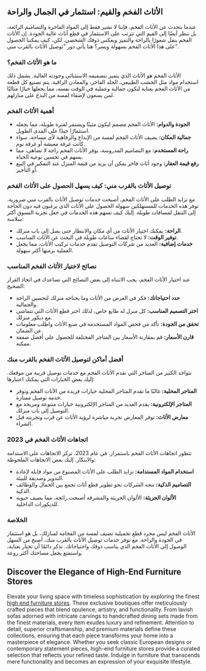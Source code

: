 <h2>الأثاث الفخم والقيم: استثمار في الجمال والراحة</h2>
عندما نتحدث عن الأثاث الفخم، فإننا لا نشير فقط إلى المواد الفاخرة والتصاميم الرائعة، بل ننظر أيضًا إلى القيم التي تترتب على الاستثمار في قطع أثاث عالية الجودة. إن الأثاث الفخم ينقل شعورًا بالراحة والتميز ويعكس ذوقك الشخصي. لكن، كيف يمكننا الحصول على هذا الأثاث الفخم بسهولة ويسر؟ هنا يأتي دور "توصيل الأثاث بالقرب مني".
<h3>ما هو الأثاث الفخم؟</h3>
الأثاث الفخم هو الأثاث الذي يتميز بتصميمه الاستثنائي وجودته العالية. يشمل ذلك استخدام مواد مثل الخشب الطبيعي، الجلد الفاخر، والمعادن الراقية. يتم تصنيع كل قطعة من الأثاث الفخم بعناية لتكون جمالية وعملية في الوقت نفسه، مما يجعلها خيارًا مثاليًا لمن يسعون لإضفاء لمسة من البذخ على منازلهم.
<h3>أهمية الأثاث الفخم</h3>
<ul>
 	<li><strong>الجودة والدوام:</strong> الأثاث الفخم مصمم ليكون متينًا ويستمر لفترة طويلة، مما يجعله استثمارًا جيدًا على المدى الطويل.</li>
 	<li><strong>جمالية المكان:</strong> يضيف الأثاث الفخم لمسة من الإبداع والرفاهية لأي مساحة، سواء كانت غرفة معيشة أو غرفة نوم.</li>
 	<li><strong>راحة المستخدم:</strong> مع التصاميم المدروسة، يوفر الأثاث الفخم راحة لا تضاهى، مما يسهم في تحسين نوعية الحياة.</li>
 	<li><strong>رفع قيمة العقار:</strong> وجود أثاث فاخر يمكن أن يزيد من قيمة المنزل عند التفكير في البيع أو التأجير.</li>
</ul>
<h3>توصيل الأثاث بالقرب مني: كيف يسهل الحصول على الأثاث الفخم</h3>
مع تزايد الطلب على الأثاث الفخم، أصبحت خدمات توصيل الأثاث بالقرب مني ضرورية. توفر هذه الخدمات للمستهلكين سهولة الحصول على الأثاث الذي يرغبون فيه دون الحاجة إلى التنقل لمسافات طويلة. إليك كيف تسهم هذه الخدمات في جعل تجربة التسوق أكثر سلاسة:
<ul>
 	<li><strong>الراحة:</strong> يمكنك اختيار الأثاث من أي مكان والانتظار حتى يصل إلى باب منزلك.</li>
 	<li><strong>توفير الوقت:</strong> لا تحتاج لقضاء ساعات طويلة في البحث عن الأثاث المناسب.</li>
 	<li><strong>خدمات إضافية:</strong> العديد من شركات التوصيل تقدم خدمات تركيب الأثاث، مما يجعل العملية برمتها أكثر سهولة.</li>
</ul>
<h3>نصائح لاختيار الأثاث الفخم المناسب</h3>
عند اختيار الأثاث الفخم، يجب الانتباه إلى بعض النصائح التي تساعدك في اتخاذ القرار الصحيح:
<ul>
 	<li><strong>حدد احتياجاتك:</strong> فكر في الغرض من الأثاث وما يحتاجه منزلك لتحسين الراحة والجمالية.</li>
 	<li><strong>اختر التصميم المناسب:</strong> كل منزل له طابع خاص، لذلك اختر قطع الأثاث التي تتماشى مع ديكور منزلك.</li>
 	<li><strong>تحقق من الجودة:</strong> تأكد من فحص المواد المستخدمة في صنع الأثاث واطلب معلومات عن الضمان.</li>
 	<li><strong>قارن الأسعار:</strong> قم بمقارنة الأسعار بين المتاجر المختلفة للحصول على أفضل صفقة ممكنة.</li>
</ul>
<h3>أفضل أماكن لتوصيل الأثاث الفخم بالقرب منك</h3>
تتواجد الكثير من المتاجر التي تقدم الأثاث الفخم مع خدمات توصيل قريبة من موقعك. إليك بعض الخيارات التي يمكنك اعتبارها:
<ul>
 	<li><strong>المتاجر المحلية:</strong> غالبًا ما تقدم المتاجر المحلية خيارات فريدة من الأثاث الفخم وتوفر خدمة توصيل ممتازة.</li>
 	<li><strong>المتاجر الإلكترونية:</strong> يقدم العديد من المتاجر الإلكترونية خيارات متنوعة ومريحة مع التوصيل إلى باب منزلك.</li>
 	<li><strong>معارض الأثاث:</strong> توفر المعارض تجربة مباشرة لرؤية الأثاث عن قرب وتجربته قبل الشراء.</li>
</ul>
<h3>اتجاهات الأثاث الفخم في 2023</h3>
تتطور اتجاهات الأثاث الفخم باستمرار. في عام 2023، تركز الاتجاهات على الاستدامة والابتكار. إليك بعض الاتجاهات الملحوظة:
<ul>
 	<li><strong>استخدام المواد المستدامة:</strong> تزايد الطلب على الأثاث المصنوع من مواد قابلة لإعادة التدوير وصديقة للبيئة.</li>
 	<li><strong>التصاميم الذكية:</strong> تتجه الشركات نحو تطوير قطع أثاث تجمع بين الجمال والوظائف الذكية.</li>
 	<li><strong>الألوان الجريئة:</strong> الألوان الجريئة والمشرقة أصبحت رائجة، مما يضيف حيوية للديكورات الداخلية.</li>
</ul>
<h3>الخلاصة</h3>
الأثاث الفخم ليس مجرد قطع تجميلية تضيف لمسة من الفخامة لمنازلك، بل هو استثمار في الجودة والراحة. مع توفر خدمات توصيل الأثاث بالقرب منك، أصبح من السهل الوصول إلى الأثاث الفخم الذي يناسب ذوقك واحتياجاتك. تذكر دائمًا أن تختار بعناية، واستمتع بجعل مساحتك أكثر روعة.
<h2>Discover the Elegance of High-End Furniture Stores</h2>
Elevate your living space with timeless sophistication by exploring the finest <a href="https://www.mobiliacleopatra.com/">high end furniture stores</a>. These exclusive boutiques offer meticulously crafted pieces that blend opulence, artistry, and functionality. From lavish sofas adorned with intricate carvings to handcrafted dining sets made from the finest materials, every item exudes luxury and refinement. Attention to detail, superior craftsmanship, and premium materials define these collections, ensuring that each piece transforms your home into a masterpiece of elegance. Whether you seek classic European designs or contemporary statement pieces, high-end furniture stores provide a curated selection that reflects your refined taste. Indulge in furniture that transcends mere functionality and becomes an expression of your exquisite lifestyle.
